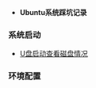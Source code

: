 <!-- 目录 -->

- **Ubuntu系统踩坑记录**

### 系统启动

- [U盘启动查看磁盘情况](/ldn/ubuntu_log/系统/ubuntu_problem.md)

### 环境配置